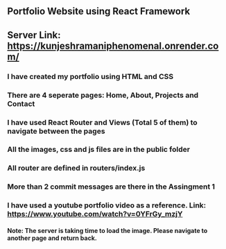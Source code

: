 ## Portfolio Website using React Framework

## Server Link: https://kunjeshramaniphenomenal.onrender.com/

### I have created my portfolio using HTML and CSS
### There are 4 seperate pages: Home, About, Projects and Contact
### I have used React Router and Views (Total 5 of them)  to navigate between the pages
### All the images, css and js files are in the public folder
### All router are defined in routers/index.js
### More than 2 commit messages are there in the Assingment 1
### I have used a youtube portfolio video as a reference. Link: https://www.youtube.com/watch?v=0YFrGy_mzjY


#### Note: The server is taking time to load the image. Please navigate to another page and return back.



